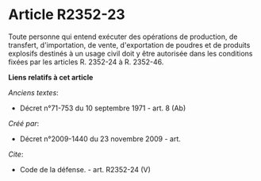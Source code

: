 # Article R2352-23

Toute personne qui entend exécuter des opérations de production, de transfert, d'importation, de vente, d'exportation de
poudres et de produits explosifs destinés à un usage civil doit y être autorisée dans les conditions fixées par les articles
R. 2352-24 à R. 2352-46.

**Liens relatifs à cet article**

_Anciens textes_:

  - Décret n°71-753 du 10 septembre 1971 - art. 8 (Ab)

_Créé par_:

  - Décret n°2009-1440 du 23 novembre 2009 - art.

_Cite_:

  - Code de la défense. - art. R2352-24 (V)
